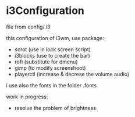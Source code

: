 # i3Configuration

file from config/.i3

this configuration of i3wm, use package:
- scrot (use in lock screen script)
- i3blocks (use to create the bar)
- rofi (substitute for dmenu)
- gimp (to modify screenshoot)
- playerctl (increase & decrese the volume audio)

i use also the fonts in the folder .fonts

work in progress:
- resolve the problem of brightness
